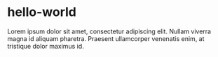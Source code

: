 # hello-world
Lorem ipsum dolor sit amet, consectetur adipiscing elit. Nullam viverra magna id aliquam pharetra. Praesent ullamcorper venenatis enim, at tristique dolor maximus id.

